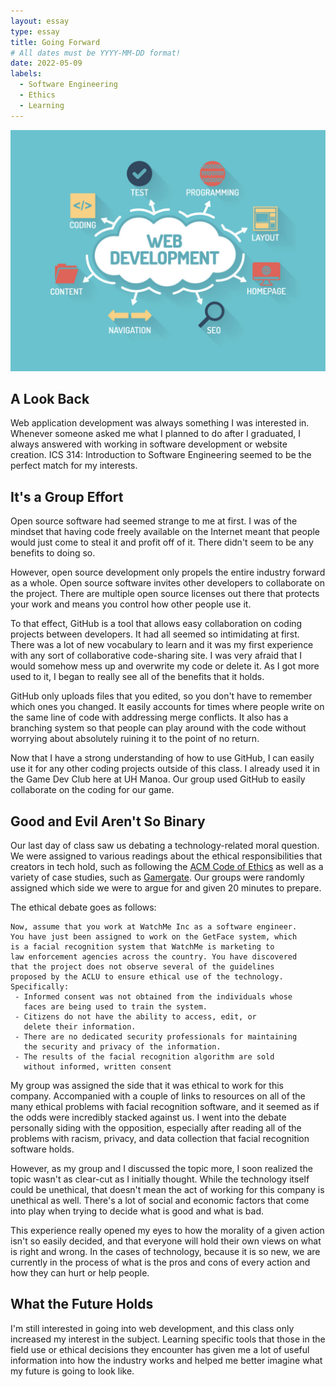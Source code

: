 ```yaml
---
layout: essay
type: essay
title: Going Forward
# All dates must be YYYY-MM-DD format!
date: 2022-05-09
labels:
  - Software Engineering
  - Ethics
  - Learning
---
```


<img class="ui medium right floated rounded image" src="../images/webdevelopment.jpg">

## A Look Back
Web application development was always something I was interested in. Whenever someone asked me what I planned to do after I graduated, I always answered with working in software development or website creation. ICS 314: Introduction to Software Engineering seemed to be the perfect match for my interests.

## It's a Group Effort
Open source software had seemed strange to me at first. I was of the mindset that having code freely available on the Internet meant that people would just come to steal it and profit off of it. There didn't seem to be any benefits to doing so. 

However, open source development only propels the entire industry forward as a whole. Open source software invites other developers to collaborate on the project. There are multiple open source licenses out there that protects your work and means you control how other people use it. 

To that effect, GitHub is a tool that allows easy collaboration on coding projects between developers. It had all seemed so intimidating at first. There was a lot of new vocabulary to learn and it was my first experience with any sort of collaborative code-sharing site. I was very afraid that I would somehow mess up and overwrite my code or delete it. As I got more used to it, I began to really see all of the benefits that it holds. 
 
GitHub only uploads files that you edited, so you don't have to remember which ones you changed. It easily accounts for times where people write on the same line of code with addressing merge conflicts. It also has a branching system so that people can play around with the code without worrying about absolutely ruining it to the point of no return.

Now that I have a strong understanding of how to use GitHub, I can easily use it for any other coding projects outside of this class. I already used it in the Game Dev Club here at UH Manoa. Our group used GitHub to easily collaborate on the coding for our game.

## Good and Evil Aren't So Binary 
Our last day of class saw us debating a technology-related moral question. We were assigned to various readings about the ethical responsibilities that creators in tech hold, such as following the [ACM Code of Ethics](https://www.acm.org/code-of-ethics) as well as a variety of case studies, such as [Gamergate](https://en.wikipedia.org/wiki/Gamergate_(harassment_campaign)). Our groups were randomly assigned which side we were to argue for and given 20 minutes to prepare.

The ethical debate goes as follows:
```
Now, assume that you work at WatchMe Inc as a software engineer. 
You have just been assigned to work on the GetFace system, which 
is a facial recognition system that WatchMe is marketing to 
law enforcement agencies across the country. You have discovered 
that the project does not observe several of the guidelines 
proposed by the ACLU to ensure ethical use of the technology. 
Specifically: 
 - Informed consent was not obtained from the individuals whose 
   faces are being used to train the system. 
 - Citizens do not have the ability to access, edit, or 
   delete their information.
 - There are no dedicated security professionals for maintaining
   the security and privacy of the information.
 - The results of the facial recognition algorithm are sold 
   without informed, written consent
```
My group was assigned the side that it was ethical to work for this company. Accompanied with a couple of links to resources on all of the many ethical problems with facial recognition software, and it seemed as if the odds were incredibly stacked against us. I went into the debate personally siding with the opposition, especially after reading all of the problems with racism, privacy, and data collection that facial recognition software holds. 

However, as my group and I discussed the topic more, I soon realized the topic wasn't as clear-cut as I initially thought. While the technology itself could be unethical, that doesn't mean the act of working for this company is unethical as well. There's a lot of social and economic factors that come into play when trying to decide what is good and what is bad. 

This experience really opened my eyes to how the morality of a given action isn't so easily decided, and that everyone will hold their own views on what is right and wrong. In the cases of technology, because it is so new, we are currently in the process of what is the pros and cons of every action and how they can hurt or help people. 

## What the Future Holds 
I'm still interested in going into web development, and this class only increased my interest in the subject. Learning specific tools that those in the field use or ethical decisions they encounter has given me a lot of useful information into how the industry works and helped me better imagine what my future is going to look like.  